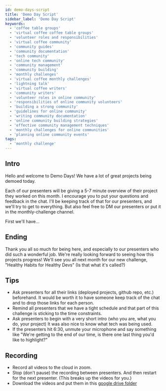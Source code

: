```yaml
---
id: demo-days-script
title: 'Demo Day Script'
sidebar_label: 'Demo Day Script'
keywords:
  - 'coffee table groups'
  - 'virtual coffee coffee table groups'
  - 'volunteer roles and responsibilities'
  - 'virtual coffee community'
  - 'community guides'
  - 'community documentation'
  - 'tech community'
  - 'online tech community'
  - 'community management'
  - 'community building'
  - 'monthly challenges'
  - 'virtual coffee monthly challenges'
  - 'lightning talk'
  - 'virtual coffee writers'
  - 'community writers'
  - 'volunteer roles in online community'
  - 'responsibilities of online community volunteers'
  - 'building a strong community'
  - 'guidelines for online community'
  - 'writing community documentation'
  - 'online community building strategies'
  - 'effective community management techniques'
  - 'monthly challenges for online communities'
  - 'planning online community events'
tags:
  - 'monthly challenge'
---
```


## Intro

Hello and welcome to Demo Days! We have a lot of great projects being demoed today.

Each of our presenters will be giving a 5-7 minute overview of their project they worked on this month. I encourage you to put your questions and feedback in the chat. I'll be keeping track of that for our presenters, and we'll try to get to everything. But also feel free to DM our presenters or put it in the monthly-challenge channel.

First we'll have...

## Ending

Thank you all so much for being here, and especially to our presenters who did such a wonderful job. We're really looking forward to seeing how this projects progress! We'll see you all next month for our new challenge, "Healthy Habits for Healthy Devs" (Is that what it's called?)

## Tips

- Ask presenters for all their links (deployed projects, github repo, etc.) beforehand. It would be worth it to have someone keep track of the chat and to drop those links for each person.
- Remind all presenters that we have a tight schedule and that part of this challenge is sticking to the time constraints.
- Ask presenters to begin with a very short intro (who you are, what you do, your project) It was also nice to know what tech was being used.
- If the presenters hit 6:30, unmute your microphone and say something like "We're getting to the end of our time, is there one last thing you'd like to highlight?"

## Recording

- Record all videos to the cloud in zoom.
- Stop (don't pause) the recording between presenters. And then restart for the next presenter. (This breaks up the videos for you.)
- Download the videos and put them in this [google drive folder](https://drive.google.com/drive/u/1/folders/1yZ_a_z6BAyIw4f-ngC7Kru7zDjB-U89L)
